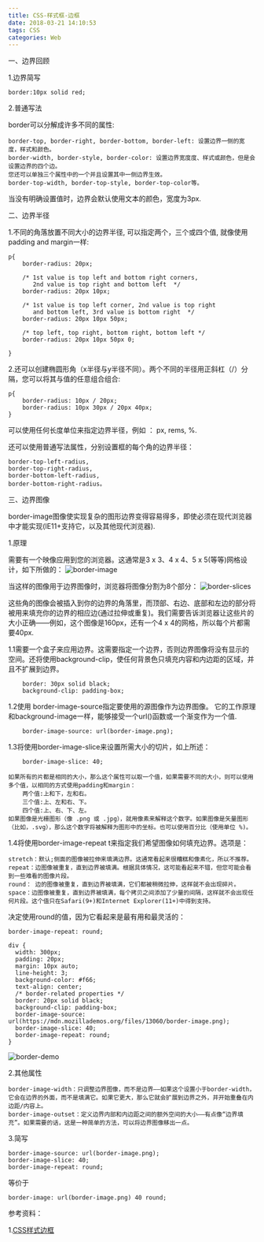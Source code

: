 ```yaml
---
title: CSS-样式框-边框
date: 2018-03-21 14:10:53
tags: CSS
categories: Web
---
```


一、边界回顾

1.边界简写
	
	border:10px solid red;
2.普通写法

border可以分解成许多不同的属性:

	border-top, border-right, border-bottom, border-left: 设置边界一侧的宽度，样式和颜色。
	border-width, border-style, border-color: 设置边界宽度度、样式或颜色，但是会设置边界的四个边。
	您还可以单独三个属性中的一个并且设置其中一侧边界生效。
	border-top-width, border-top-style, border-top-color等。
当没有明确设置值时，边界会默认使用文本的颜色，宽度为3px.

二、边界半径

1.不同的角落放置不同大小的边界半径, 可以指定两个，三个或四个值, 就像使用 padding and margin一样:
	
	p{
		border-radius: 20px;
		
		/* 1st value is top left and bottom right corners,
		   2nd value is top right and bottom left  */
		border-radius: 20px 10px;
		
		/* 1st value is top left corner, 2nd value is top right
		   and bottom left, 3rd value is bottom right  */
		border-radius: 20px 10px 50px;
		
		/* top left, top right, bottom right, bottom left */
		border-radius: 20px 10px 50px 0;
		
	}
2.还可以创建椭圆形角（x半径与y半径不同）。两个不同的半径用正斜杠（/）分隔，您可以将其与值的任意组合组合:

	p{
		border-radius: 10px / 20px;
		border-radius: 10px 30px / 20px 40px;
	}
	
可以使用任何长度单位来指定边界半径，例如 ： px, rems, %.

还可以使用普通写法属性，分别设置框的每个角的边界半径：
	
	border-top-left-radius,
	border-top-right-radius,
	border-bottom-left-radius,
    border-bottom-right-radius。

三、边界图像

border-image图像使实现复杂的图形边界变得容易得多，即使必须在现代浏览器中才能实现(IE11+支持它，以及其他现代浏览器).

1.原理

需要有一个映像应用到您的浏览器。这通常是3 x 3、4 x 4、5 x 5(等等)网格设计，如下所做的：
![border-image](border-image.png)

当这样的图像用于边界图像时，浏览器将图像分割为8个部分：
![border-slices](border-slices.png)

这些角的图像会被插入到你的边界的角落里，而顶部、右边、底部和左边的部分将被用来填充你的边界的相应边(通过拉伸或重复)。我们需要告诉浏览器让这些片的大小正确——例如，这个图像是160px，还有一个4 x 4的网格，所以每个片都需要40px.
	
1.1需要一个盒子来应用边界。这需要指定一个边界，否则边界图像将没有显示的空间。还将使用background-clip，使任何背景色只填充内容和内边距的区域，并且不扩展到边界。

		border: 30px solid black;
		background-clip: padding-box;
1.2使用 border-image-source指定要使用的源图像作为边界图像。 它的工作原理和background-image一样，能够接受一个url()函数或一个渐变作为一个值.
		
		border-image-source: url(border-image.png);
1.3将使用border-image-slice来设置所需大小的切片，如上所述：

		border-image-slice: 40;
<span>

	如果所有的片都是相同的大小，那么这个属性可以取一个值，如果需要不同的大小，则可以使用多个值，以相同的方式使用padding和margin：
		两个值:上和下，左和右。
		三个值:上、左和右、下。
		四个值:上、右、下、左。
	如果图像是光栅图形（像 .png 或 .jpg），就用像素来解释这个数字。如果图像是矢量图形（比如，.svg），那么这个数字将被解释为图形中的坐标。也可以使用百分比（使用单位 %)。
1.4将使用border-image-repeat t来指定我们希望图像如何填充边界。选项是：

	stretch：默认;侧面的图像被拉伸来填满边界。这通常看起来很糟糕和像素化，所以不推荐。
	repeat：边图像被重复，直到边界被填满。根据具体情况，这可能看起来不错，但您可能会看到一些难看的图像片段。
	round： 边的图像被重复，直到边界被填满，它们都被稍微拉伸，这样就不会出现碎片。
	space：边图像被重复，直到边界被填满，每个拷贝之间添加了少量的间隔，这样就不会出现任何片段。这个值只在Safari(9+)和Internet Explorer(11+)中得到支持。
决定使用round的值，因为它看起来是最有用和最灵活的：

	border-image-repeat: round;
	
	div {
	  width: 300px;
	  padding: 20px;
	  margin: 10px auto;
	  line-height: 3;
	  background-color: #f66;
	  text-align: center;
	  /* border-related properties */
	  border: 20px solid black;
	  background-clip: padding-box;
	  border-image-source: url(https://mdn.mozillademos.org/files/13060/border-image.png);
	  border-image-slice: 40;
	  border-image-repeat: round;
	}
![border-demo](border-demo.png)

2.其他属性

	border-image-width：只调整边界图像，而不是边界——如果这个设置小于border-width，它会在边界的外面，而不是填满它。如果它更大，那么它就会扩展到边界之外，并开始重叠在内边距/内容上。
	border-image-outset：定义边界内部和内边距之间的额外空间的大小——有点像“边界填充”。如果需要的话，这是一种简单的方法，可以将边界图像移出一点。
3.简写

	border-image-source: url(border-image.png);
	border-image-slice: 40;
	border-image-repeat: round;
等价于
	
	border-image: url(border-image.png) 40 round;

参考资料：

1.[CSS样式边框](https://developer.mozilla.org/zh-CN/docs/Learn/CSS/Styling_boxes/Borders)